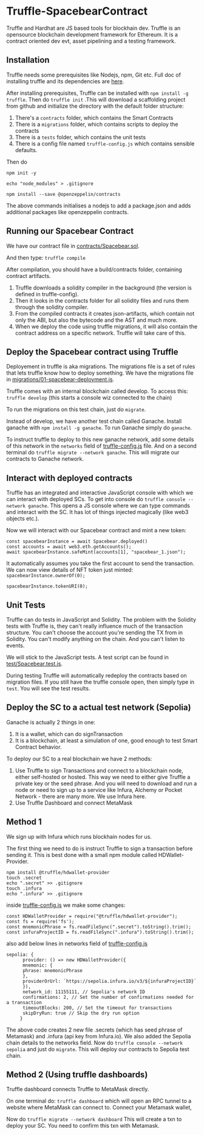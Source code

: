 # Truffle-SpacebearContract
Truffle and Hardhat are JS based tools for blockhain dev. Truffle is an opensource blockchain development framework for Ethereum. It is a contract oriented dev evt, asset pipelining and a testing framework. 

## Installation
Truffle needs some prerequisites like Nodejs, npm, Git etc. Full doc of installing truffle and its dependencies are [here](https://ethereum-blockchain-developer.com/2022-06-nft-truffle-hardhat-foundry/02-prerequisites-truffle-hardhat-foundry/).

After installing prerequisites, Truffle can be installed with `npm install -g truffle`.
Then do `truffle init` .This will download a scaffolding project from github and initialize the directory with the default folder structure:
1. There's a `contracts` folder, which contains the Smart Contracts
2. There is a `migrations` folder, which contains scripts to deploy the contracts
3. There is a `tests` folder, which contains the unit tests
4. There is a config file named `truffle-config.js` which contains sensible defaults.

Then do

`npm init -y`

`echo "node_modules" > .gitignore`

`npm install --save @openzeppelin/contracts`

The above commands initialises a nodejs to add a package.json and adds additional packages like openzeppelin contracts.

## Running our Spacebear Contract 
We have our contract file in [contracts/Spacebear.sol](contracts/Spacebear.sol).

And then type: `truffle compile`

After compilation, you should have a build/contracts folder, containing contract artifacts.
1. Truffle downloads a solidity compiler in the background (the version is defined in truffle-config).
2. Then it looks in the contracts folder for all solidity files and runs them through the solidity compiler.
3. From the compiled contracts it creates json-artifacts, which contain not only the ABI, but also the bytecode and the AST and much more.
4. When we deploy the code using truffle migrations, it will also contain the contract address on a specific network. Truffle will take care of this.

## Deploy the Spacebear contract using Truffle
Deployement in truffle is aka migrations. The migrations file is a set of rules that lets truffle know how to deploy something. 
We have the migrations file in [migrations/01-spacebear-deployment.js](migrations/01-spacebear-deployment.js).

Truffle comes with an internal blockchain called develop. To access this: `truffle develop` (this starts a console wiz connected to the chain)

To run the migrations on this test chain, just do `migrate`. 

Instead of develop, we have another test chain called Ganache. Install ganache with `npm install -g ganache`. To run Ganache simply do `ganache`.

To instruct truffle to deploy to this new ganache network, add some details of this network in the `networks` field of [truffle-config.js](truffle-config.js) file. And on a second terminal do `truffle migrate --network ganache`. This will migrate our contracts to Ganache network.


## Interact with deployed contracts

Truffle has an integrated and interactive JavaScript console with which we can interact with deployed SCs. To get into console do `truffle console --network ganache`.  This opens a JS console where we can type commands and interact with the SC. It has lot of things injected magically (like web3 objects etc.).

Now we will interact with our Spacebear contract and mint a new token:

```
const spacebearInstance = await Spacebear.deployed()
const accounts = await web3.eth.getAccounts();
await spacebearInstance.safeMint(accounts[1], "spacebear_1.json");
```
It automatically assumes you take the first account to send the transaction. We can now view details of NFT token just minted:
`spacebearInstance.ownerOf(0);`

`spacebearInstance.tokenURI(0);`

## Unit Tests
Truffle can do tests in JavaScript and Solidity. The problem with the Solidity tests with Truffle is, they can't really influence much of the transaction structure. You can't choose the account you're sending the TX from in Solidity. You can't modify anything on the chain. And you can't listen to events.

We will stick to the JavaScript tests. A test script can be found in [test/Spacebear.test.js](test/Spacebear.test.js).

During testing Truffle will automatically redeploy the contracts based on migration files. If you still have the truffle console open, then simply type in `test`. You will see the test results. 

## Deploy the SC to a actual test network (Sepolia)

Ganache is actually 2 things in one:
1. It is a wallet, which can do signTransaction
2. It is a blockchain, at least a simulation of one, good enough to test Smart Contract behavior.

To deploy our SC to a real blockchain we have 2 methods:
1. Use Truffle to sign Transactions and connect to a blockchain node, either self-hosted or hosted. This way we need to either give Truffle a private key or the seed phrase. And you will need to download and run a node or need to sign up to a service like Infura, Alchemy or Pocket Network - there are many more. We use Infura here.
2. Use Truffle Dashboard and connect MetaMask

## Method 1
We sign up with Infura which runs blockhain nodes for us. 

The first thing we need to do is instruct Truffle to sign a transaction before sending it. This is best done with a small npm module called HDWallet-Provider.
```
npm install @truffle/hdwallet-provider
touch .secret
echo ".secret" >> .gitignore
touch .infura
echo ".infura" >> .gitignore
```
inside [truffle-config.js](truffle-config.js) we make some changes:
```
const HDWalletProvider = require("@truffle/hdwallet-provider");
const fs = require('fs');
const mnemonicPhrase = fs.readFileSync(".secret").toString().trim();
const infuraProjectID = fs.readFileSync(".infura").toString().trim();
```
also add below lines in networks field of [truffle-config.js](truffle-config.js)
```
sepolia: {
      provider: () => new HDWalletProvider({
      mnemonic: {
      phrase: mnemonicPhrase
      },
      providerOrUrl: `https://sepolia.infura.io/v3/${infuraProjectID}`
      }),
      network_id: 11155111, // Sepolia's network ID
      confirmations: 2, // Set the number of confirmations needed for a transaction
      timeoutBlocks: 200, // Set the timeout for transactions
      skipDryRun: true // Skip the dry run option
     }
```

The above code creates 2 new file .secrets (which has seed phrase of Metamask) and .infura (api key from Infura.io). We also added the Sepolia chain details to the networks field.
Now do `truffle console --network sepolia` and just do `migrate`. This will deploy our contracts to Sepolia test chain. 

## Method 2 (Using truffle dashboards)
Truffle dashboard connects Truffle to MetaMask directly.

On one terminal do: `truffle dashboard`
which will open an RPC tunnel to a website where MetaMask can connect to. Connect your Metamask wallet, 

Now do `truffle migrate --network dashboard`
This will create a txn to deploy your SC. You need to confirm this txn with Metamask.
